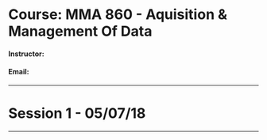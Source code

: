 # Course: MMA 860 - Aquisition & Management Of Data
#### Instructor: 
#### Email: 

---------------------
# Session 1 - 05/07/18
---------------------

